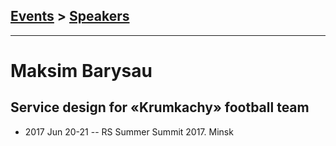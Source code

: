 ## [Events](../README.md) > [Speakers](../speakers.md)
---

# Maksim Barysau

## Service design for «Krumkachy» football team
- 2017 Jun 20-21 -- RS Summer Summit 2017. Minsk    
